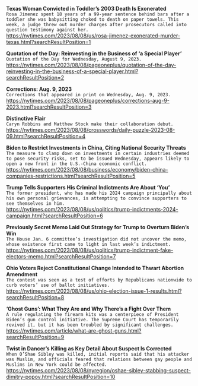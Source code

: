 **Texas Woman Convicted in Toddler’s 2003 Death Is Exonerated**\
`Rosa Jimenez spent 18 years of a 99-year sentence behind bars after a toddler she was babysitting choked to death on paper towels. This week, a judge threw out murder charges after prosecutors called into question testimony against her.`\
https://nytimes.com/2023/08/08/us/rosa-jimenez-exonerated-murder-texas.html?searchResultPosition=1

**Quotation of the Day: Reinvesting in the Business of ‘a Special Player’**\
`Quotation of the Day for Wednesday, August 9, 2023.`\
https://nytimes.com/2023/08/08/pageoneplus/quotation-of-the-day-reinvesting-in-the-business-of-a-special-player.html?searchResultPosition=2

**Corrections: Aug. 9, 2023**\
`Corrections that appeared in print on Wednesday, Aug. 9, 2023.`\
https://nytimes.com/2023/08/08/pageoneplus/corrections-aug-9-2023.html?searchResultPosition=3

**Distinctive Flair**\
`Caryn Robbins and Matthew Stock make their collaboration debut.`\
https://nytimes.com/2023/08/08/crosswords/daily-puzzle-2023-08-09.html?searchResultPosition=4

**Biden to Restrict Investments in China, Citing National Security Threats**\
`The measure to clamp down on investments in certain industries deemed to pose security risks, set to be issued Wednesday, appears likely to open a new front in the U.S.-China economic conflict.`\
https://nytimes.com/2023/08/08/business/economy/biden-china-companies-restrictions.html?searchResultPosition=5

**Trump Tells Supporters His Criminal Indictments Are About ‘You’**\
`The former president, who has made his 2024 campaign principally about his own personal grievances, is attempting to convince supporters to see themselves in him.`\
https://nytimes.com/2023/08/08/us/politics/trump-indictments-2024-campaign.html?searchResultPosition=6

**Previously Secret Memo Laid Out Strategy for Trump to Overturn Biden’s Win**\
`The House Jan. 6 committee’s investigation did not uncover the memo, whose existence first came to light in last week’s indictment.`\
https://nytimes.com/2023/08/08/us/politics/trump-indictment-fake-electors-memo.html?searchResultPosition=7

**Ohio Voters Reject Constitutional Change Intended to Thwart Abortion Amendment**\
`The contest was seen as a test of efforts by Republicans nationwide to curb voters’ use of ballot initiatives.`\
https://nytimes.com/2023/08/08/us/ohio-election-issue-1-results.html?searchResultPosition=8

**‘Ghost Guns’: What They Are and Why There’s a Fight Over Them**\
`A rule regulating the firearm kits was a centerpiece of President Biden’s gun control initiative. The Supreme Court has temporarily revived it, but it has been troubled by significant challenges.`\
https://nytimes.com/article/what-are-ghost-guns.html?searchResultPosition=9

**Twist in Dancer’s Killing as Key Detail About Suspect Is Corrected**\
`When O’Shae Sibley was killed, initial reports said that his attacker was Muslim, and officials feared that relations between gay people and Muslims in New York could be affected.`\
https://nytimes.com/2023/08/08/nyregion/oshae-sibley-stabbing-suspect-dimitry-popov.html?searchResultPosition=10

